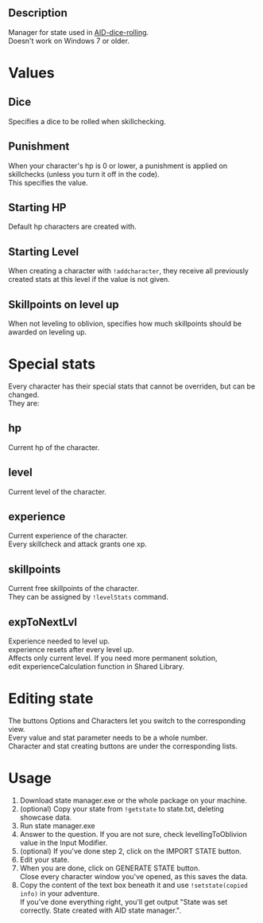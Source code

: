 ## Description
Manager for state used in [AID-dice-rolling](https://github.com/Gutek8134/AID-dice-rolling).<br>
Doesn't work on Windows 7 or older.

# Values

## Dice
Specifies a dice to be rolled when skillchecking.

## Punishment
When your character's hp is 0 or lower, a punishment is applied on skillchecks (unless you turn it off in the code).<br>
This specifies the value.

## Starting HP
Default hp characters are created with.

## Starting Level
When creating a character with `!addcharacter`, they receive all previously created stats at this level if the value is not given.

## Skillpoints on level up
When not leveling to oblivion, specifies how much skillpoints should be awarded on leveling up.

# Special stats
Every character has their special stats that cannot be overriden, but can be changed.<br>
They are:

## hp
Current hp of the character.

## level
Current level of the character.

## experience
Current experience of the character.<br>
Every skillcheck and attack grants one xp.

## skillpoints
Current free skillpoints of the character.<br>
They can be assigned by `!levelStats` command.

## expToNextLvl
Experience needed to level up.<br>
experience resets after every level up.<br>
Affects only current level. If you need more permanent solution,<br>
edit experienceCalculation function in Shared Library.

# Editing state

The buttons Options and Characters let you switch to the corresponding view.<br>
Every value and stat parameter needs to be a whole number.<br>
Character and stat creating buttons are under the corresponding lists.<br>

# Usage

1. Download state manager.exe or the whole package on your machine.
2. (optional) Copy your state from `!getstate` to state.txt, deleting showcase data.
3. Run state manager.exe
4. Answer to the question. If you are not sure, check levellingToOblivion value in the Input Modifier.
5. (optional) If you've done step 2, click on the IMPORT STATE button.
6. Edit your state.
7. When you are done, click on GENERATE STATE button.<br>
Close every character window you've opened, as this saves the data.
8. Copy the content of the text box beneath it and use `!setstate(copied info)` in your adventure.<br>
If you've done everything right, you'll get output "State was set correctly. State created with AID state manager.".
